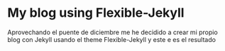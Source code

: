# My blog using Flexible-Jekyll

Aprovechando el puente de diciembre me he decidido a crear mi propio blog con Jekyll usando el theme Flexible-Jekyll y este e es el resultado
